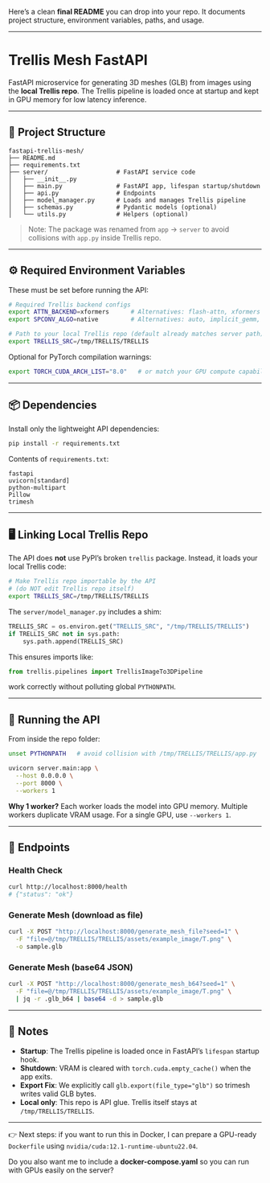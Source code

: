 Here’s a clean **final README** you can drop into your repo. It documents project structure, environment variables, paths, and usage.

---

# Trellis Mesh FastAPI

FastAPI microservice for generating 3D meshes (GLB) from images using the **local Trellis repo**.
The Trellis pipeline is loaded once at startup and kept in GPU memory for low latency inference.

---

## 📂 Project Structure

```
fastapi-trellis-mesh/
├── README.md
├── requirements.txt
├── server/                   # FastAPI service code
│   ├── __init__.py
│   ├── main.py               # FastAPI app, lifespan startup/shutdown
│   ├── api.py                # Endpoints
│   ├── model_manager.py      # Loads and manages Trellis pipeline
│   ├── schemas.py            # Pydantic models (optional)
│   └── utils.py              # Helpers (optional)
```

> Note: The package was renamed from `app` → `server` to avoid collisions with `app.py` inside Trellis repo.

---

## ⚙️ Required Environment Variables

These must be set before running the API:

```bash
# Required Trellis backend configs
export ATTN_BACKEND=xformers      # Alternatives: flash-attn, xformers
export SPCONV_ALGO=native         # Alternatives: auto, implicit_gemm, native

# Path to your local Trellis repo (default already matches server path)
export TRELLIS_SRC=/tmp/TRELLIS/TRELLIS
```

Optional for PyTorch compilation warnings:

```bash
export TORCH_CUDA_ARCH_LIST="8.0"   # or match your GPU compute capability
```

---

## 📦 Dependencies

Install only the lightweight API dependencies:

```bash
pip install -r requirements.txt
```

Contents of `requirements.txt`:

```
fastapi
uvicorn[standard]
python-multipart
Pillow
trimesh
```

---

## 🖥️ Linking Local Trellis Repo

The API does **not** use PyPI’s broken `trellis` package.
Instead, it loads your local Trellis code:

```bash
# Make Trellis repo importable by the API
# (do NOT edit Trellis repo itself)
export TRELLIS_SRC=/tmp/TRELLIS/TRELLIS
```

The `server/model_manager.py` includes a shim:

```python
TRELLIS_SRC = os.environ.get("TRELLIS_SRC", "/tmp/TRELLIS/TRELLIS")
if TRELLIS_SRC not in sys.path:
    sys.path.append(TRELLIS_SRC)
```

This ensures imports like:

```python
from trellis.pipelines import TrellisImageTo3DPipeline
```

work correctly without polluting global `PYTHONPATH`.

---

## 🚀 Running the API

From inside the repo folder:

```bash
unset PYTHONPATH   # avoid collision with /tmp/TRELLIS/TRELLIS/app.py

uvicorn server.main:app \
  --host 0.0.0.0 \
  --port 8000 \
  --workers 1
```

**Why 1 worker?** Each worker loads the model into GPU memory. Multiple workers duplicate VRAM usage. For a single GPU, use `--workers 1`.

---

## 🧪 Endpoints

### Health Check

```bash
curl http://localhost:8000/health
# {"status": "ok"}
```

### Generate Mesh (download as file)

```bash
curl -X POST "http://localhost:8000/generate_mesh_file?seed=1" \
  -F "file=@/tmp/TRELLIS/TRELLIS/assets/example_image/T.png" \
  -o sample.glb
```

### Generate Mesh (base64 JSON)

```bash
curl -X POST "http://localhost:8000/generate_mesh_b64?seed=1" \
  -F "file=@/tmp/TRELLIS/TRELLIS/assets/example_image/T.png" \
  | jq -r .glb_b64 | base64 -d > sample.glb
```

---

## 📝 Notes

* **Startup**: The Trellis pipeline is loaded once in FastAPI’s `lifespan` startup hook.
* **Shutdown**: VRAM is cleared with `torch.cuda.empty_cache()` when the app exits.
* **Export Fix**: We explicitly call `glb.export(file_type="glb")` so trimesh writes valid GLB bytes.
* **Local only**: This repo is API glue. Trellis itself stays at `/tmp/TRELLIS/TRELLIS`.

---

👉 Next steps: if you want to run this in Docker, I can prepare a GPU-ready `Dockerfile` using `nvidia/cuda:12.1-runtime-ubuntu22.04`.

Do you also want me to include a **docker-compose.yaml** so you can run with GPUs easily on the server?
